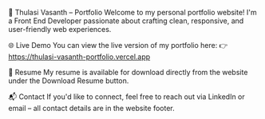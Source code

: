 💼 Thulasi Vasanth – Portfolio
Welcome to my personal portfolio website! I'm a Front End Developer passionate about crafting clean, responsive, and user-friendly web experiences.

🌐 Live Demo
You can view the live version of my portfolio here:
👉 https://thulasi-vasanth-portfolio.vercel.app

📄 Resume
My resume is available for download directly from the website under the Download Resume button.

📬 Contact
If you'd like to connect, feel free to reach out via LinkedIn or email – all contact details are in the website footer.

